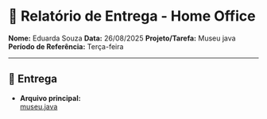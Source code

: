 # 📌 Relatório de Entrega - Home Office

**Nome:** Eduarda Souza 
**Data:** 26/08/2025
**Projeto/Tarefa:** Museu java  
**Período de Referência:** Terça-feira

---

## 📂 Entrega
- **Arquivo principal:**  
  [museu.java]([https://github.com/EduuhSouza/Materiais-Apoio-Java/blob/main/Herança%20e%20Polimorfismo/museu.java](https://github.com/EduuhSouza/Materiais-Apoio-Java/tree/main/Heran%C3%A7a%20e%20Polimorfismo/heranca-e-polimorfismo/museu/src)https://github.com/EduuhSouza/Materiais-Apoio-Java/tree/main/Heran%C3%A7a%20e%20Polimorfismo/heranca-e-polimorfismo/museu/src)  
